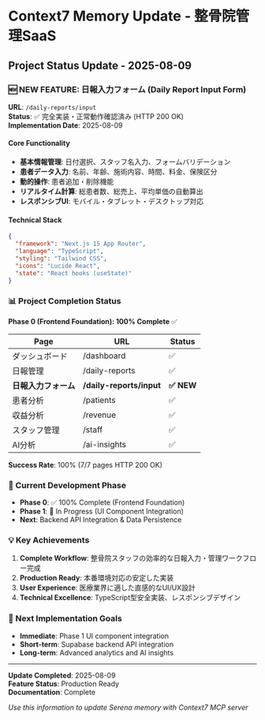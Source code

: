 # Context7 Memory Update - 整骨院管理SaaS

## Project Status Update - 2025-08-09

### 🆕 NEW FEATURE: 日報入力フォーム (Daily Report Input Form)

**URL**: `/daily-reports/input`  
**Status**: ✅ 完全実装・正常動作確認済み (HTTP 200 OK)  
**Implementation Date**: 2025-08-09

#### Core Functionality
- **基本情報管理**: 日付選択、スタッフ名入力、フォームバリデーション
- **患者データ入力**: 名前、年齢、施術内容、時間、料金、保険区分
- **動的操作**: 患者追加・削除機能
- **リアルタイム計算**: 総患者数、総売上、平均単価の自動算出
- **レスポンシブUI**: モバイル・タブレット・デスクトップ対応

#### Technical Stack
```json
{
  "framework": "Next.js 15 App Router",
  "language": "TypeScript",
  "styling": "Tailwind CSS",
  "icons": "Lucide React",
  "state": "React hooks (useState)"
}
```

### 📊 Project Completion Status

**Phase 0 (Frontend Foundation): 100% Complete** ✅

| Page | URL | Status |
|------|-----|--------|
| ダッシュボード | /dashboard | ✅ |
| 日報管理 | /daily-reports | ✅ |
| **日報入力フォーム** | **/daily-reports/input** | **✅ NEW** |
| 患者分析 | /patients | ✅ |
| 収益分析 | /revenue | ✅ |
| スタッフ管理 | /staff | ✅ |
| AI分析 | /ai-insights | ✅ |

**Success Rate**: 100% (7/7 pages HTTP 200 OK)

### 🔄 Current Development Phase

- **Phase 0**: ✅ 100% Complete (Frontend Foundation)
- **Phase 1**: 🔄 In Progress (UI Component Integration)
- **Next**: Backend API Integration & Data Persistence

### 💡 Key Achievements

1. **Complete Workflow**: 整骨院スタッフの効率的な日報入力・管理ワークフロー完成
2. **Production Ready**: 本番環境対応の安定した実装
3. **User Experience**: 医療業界に適した直感的なUI/UX設計
4. **Technical Excellence**: TypeScript型安全実装、レスポンシブデザイン

### 🎯 Next Implementation Goals

- **Immediate**: Phase 1 UI component integration
- **Short-term**: Supabase backend API integration
- **Long-term**: Advanced analytics and AI insights

---

**Update Completed**: 2025-08-09  
**Feature Status**: Production Ready  
**Documentation**: Complete  

*Use this information to update Serena memory with Context7 MCP server*